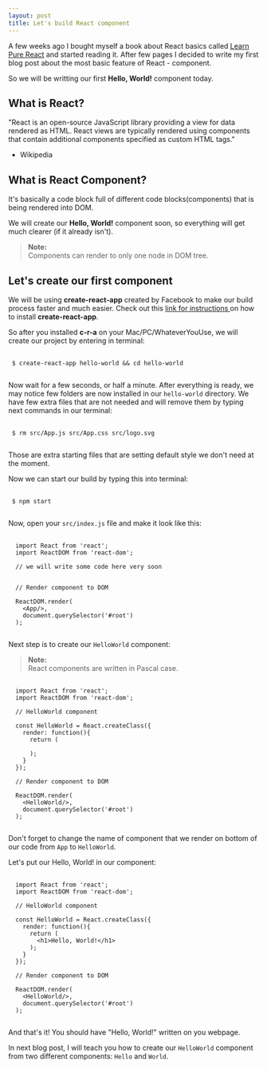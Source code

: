 ```yaml
---
layout: post
title: Let's build React component
---
```


A few weeks ago I bought myself a book about React basics called [Learn Pure React](https://daveceddia.com/learn-pure-react/) and started reading it. After few pages I decided to write my first blog post about the most basic feature of React - component.

So we will be writting our first **Hello, World!** component today.

## What is React?

"React is an open-source JavaScript library providing a view for data rendered as HTML. React views are typically rendered using components that contain additional components specified as custom HTML tags."
<br>
- Wikipedia

## What is React Component?

It's basically a code block full of different code blocks(components) that is being rendered into DOM.

We will create our **Hello, World!** component soon, so everything will get much clearer (if it already isn't).

<blockquote>
  <strong>Note:</strong>
  <br/>
  Components can render to only one node in DOM tree.
</blockquote>

## Let's create our first component

We will be using **create-react-app** created by Facebook to make our build process faster and much easier. Check out this [link for instructions ](https://facebook.github.io/react/blog/2016/07/22/create-apps-with-no-configuration.html) on how to install **create-react-app**.

So after you installed **c-r-a** on your Mac/PC/WhateverYouUse, we will create our project by entering in terminal:

<pre>
 <code class="language-bash">
 $ create-react-app hello-world && cd hello-world
 </code>
</pre>

Now wait for a few seconds, or half a minute. After everything is ready, we may notice few folders are now installed in our <code>hello-world</code> directory. We have few extra files that are not needed and will remove them by typing next commands in our terminal:

<pre>
 <code class="language-bash">
 $ rm src/App.js src/App.css src/logo.svg
 </code>
</pre>

Those are extra starting files that are setting default style we don't need at the moment.

Now we can start our build by typing this into terminal:

<pre>
 <code class="language-bash">
 $ npm start
 </code>
</pre>

Now, open your <code>src/index.js</code> file and make it look like this:

<pre>
 <code class="language-jsx">
  import React from 'react';
  import ReactDOM from 'react-dom';

  // we will write some code here very soon


  // Render component to DOM

  ReactDOM.render(
    &lt;App/>,
    document.querySelector('#root')
  );
 </code>
</pre>

Next step is to create our <code>HelloWorld</code> component:

<blockquote>
  <strong>Note:</strong>
  <br/>
  React components are written in Pascal case.
</blockquote>

<pre>
 <code class="language-jsx">
  import React from 'react';
  import ReactDOM from 'react-dom';

  // HelloWorld component

  const HelloWorld = React.createClass({
    render: function(){
      return (

      );
    }
  });

  // Render component to DOM

  ReactDOM.render(
    &lt;HelloWorld/>,
    document.querySelector('#root')
  );
 </code>
</pre>

Don't forget to change the name of component that we render on bottom of our code from <code>App</code> to <code>HelloWorld</code>.

Let's put our Hello, World! in our component:

<pre>
 <code class="language-jsx">
  import React from 'react';
  import ReactDOM from 'react-dom';

  // HelloWorld component

  const HelloWorld = React.createClass({
    render: function(){
      return (
        &lt;h1>Hello, World!&lt;/h1>
      );
    }
  });

  // Render component to DOM

  ReactDOM.render(
    &lt;HelloWorld/>,
    document.querySelector('#root')
  );
 </code>
</pre>

And that's it! You should have "Hello, World!" written on you webpage.

In next blog post, I will teach you how to create our <code>HelloWorld</code> component from two different components: <code>Hello</code> and <code>World</code>.
